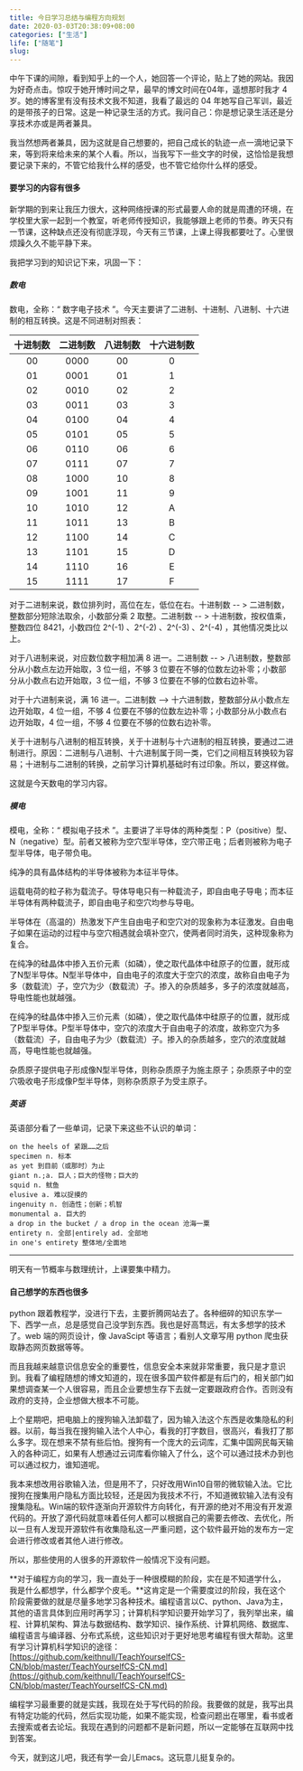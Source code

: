 ```yaml
---
title: 今日学习总结与编程方向规划
date: 2020-03-03T20:38:09+08:00
categories: ["生活"]
life: ["随笔"]
slug: 
---
```


中午下课的间隙，看到知乎上的一个人，她回答一个评论，贴上了她的网站。我因为好奇点击。惊叹于她开博时间之早，最早的博文时间在04年，遥想那时我才 4 岁。她的博客里有没有技术文我不知道，我看了最远的 04 年她写自己军训，最近的是带孩子的日常。这是一种记录生活的方式。我问自己：你是想记录生活还是分享技术亦或是两者兼具。

我当然想两者兼具，因为这就是自己想要的，把自己成长的轨迹一点一滴地记录下来，等到将来给未来的某个人看。所以，当我写下一些文字的时侯，这恰恰是我想要记录下来的，不管它给我什么样的感受，也不管它给你什么样的感受。

#### 要学习的内容有很多

新学期的到来让我压力很大，这种网络授课的形式最要人命的就是周遭的环境，在学校里大家一起到一个教室，听老师传授知识，我能够跟上老师的节奏。昨天只有一节课，这种缺点还没有彻底浮现，今天有三节课，上课上得我都要吐了。心里很烦躁久久不能平静下来。

我把学习到的知识记下来，巩固一下：

##### 数电

数电，全称：“ 数字电子技术 ”。今天主要讲了二进制、十进制、八进制、十六进制的相互转换。这是不同进制对照表：

| 十进制数 | 二进制数 | 八进制数 | 十六进制数 |
| :------: | :------: | :------: | :--------: |
|    00    |   0000   |    00    |     0      |
|    01    |   0001   |    01    |     1      |
|    02    |   0010   |    02    |     2      |
|    03    |   0011   |    03    |     3      |
|    04    |   0100   |    04    |     4      |
|    05    |   0101   |    05    |     5      |
|    06    |   0110   |    06    |     6      |
|    07    |   0111   |    07    |     7      |
|    08    |   1000   |    10    |     8      |
|    09    |   1001   |    11    |     9      |
|    10    |   1010   |    12    |     A      |
|    11    |   1011   |    13    |     B      |
|    12    |   1100   |    14    |     C      |
|    13    |   1101   |    15    |     D      |
|    14    |   1110   |    16    |     E      |
|    15    |   1111   |    17    |     F      |

对于二进制来说，数位排列时，高位在左，低位在右。十进制数 -- > 二进制数，整数部分短除法取余，小数部分乘 2 取整。二进制数 -- > 十进制数，按权值乘，整数四位 8421，小数四位 2^(-1) 、2^(-2) 、2^(-3) 、2^(-4) ，其他情况类比以上。

对于八进制来说，对应数位数字相加满 8 进一。二进制数 -- > 八进制数，整数部分从小数点左边开始取，3 位一组，不够 3 位要在不够的位数左边补零；小数部分从小数点右边开始取，3 位一组，不够 3 位要在不够的位数右边补零。

对于十六进制来说，满 16 进一。二进制数 --> 十六进制数，整数部分从小数点左边开始取，4 位一组，不够 4 位要在不够的位数左边补零；小数部分从小数点右边开始取，4 位一组，不够 4 位要在不够的位数右边补零。

关于十进制与八进制的相互转换，关于十进制与十六进制的相互转换，要通过二进制进行。原因：二进制与八进制、十六进制属于同一类，它们之间相互转换较为容易；十进制与二进制的转换，之前学习计算机基础时有过印象。所以，要这样做。

这就是今天数电的学习内容。

##### 模电

模电，全称：“ 模拟电子技术 ”。主要讲了半导体的两种类型：P（positive）型、N（negative）型。前者又被称为空穴型半导体，空穴带正电；后者则被称为电子型半导体，电子带负电。

纯净的具有晶体结构的半导体被称为本征半导体。

运载电荷的粒子称为载流子。导体导电只有一种载流子，即自由电子导电；而本征半导体有两种载流子，即自由电子和空穴均参与导电。

半导体在（高温的）热激发下产生自由电子和空穴对的现象称为本征激发。自由电子如果在运动的过程中与空穴相遇就会填补空穴，使两者同时消失，这种现象称为复合。

在纯净的硅晶体中掺入五价元素（如磷），使之取代晶体中硅原子的位置，就形成了N型半导体。N型半导体中，自由电子的浓度大于空穴的浓度，故称自由电子为多（数载流）子，空穴为少（数载流）子。掺入的杂质越多，多子的浓度就越高，导电性能也就越强。

在纯净的硅晶体中掺入三价元素（如磷），使之取代晶体中硅原子的位置，就形成了P型半导体。P型半导体中，空穴的浓度大于自由电子的浓度，故称空穴为多（数载流）子，自由电子为少（数载流）子。掺入的杂质越多，空穴的浓度就越高，导电性能也就越强。

杂质原子提供电子形成像N型半导体，则称杂质原子为施主原子；杂质原子中的空穴吸收电子形成像P型半导体，则称杂质原子为受主原子。

##### 英语

英语部分看了一些单词，记录下来这些不认识的单词：

```
on the heels of 紧跟……之后
specimen n. 标本
as yet 到目前（或那时）为止
giant n.;a. 巨人；巨大的怪物；巨大的
squid n. 鱿鱼
elusive a. 难以捉摸的
ingenuity n. 创造性；创新；机智
monumental a. 巨大的
a drop in the bucket / a drop in the ocean 沧海一粟
entirety n. 全部|entirely ad. 全部地
in one's entirety 整体地/全面地
```

---

明天有一节概率与数理统计，上课要集中精力。

#### 自己想学的东西也很多

python 跟着教程学，没进行下去，主要折腾网站去了。各种细碎的知识东学一下、西学一点，总是感觉自己没学到东西。我也是好高骛远，有太多想学的技术了。web 端的网页设计，像 JavaScipt 等语言；看别人文章写用 python 爬虫获取静态网页数据等等。

而且我越来越意识信息安全的重要性，信息安全本来就非常重要，我只是才意识到。我看了编程随想的博文知道的，现在很多国产软件都是有后门的，相关部门如果想调查某一个人很容易，而且企业要想生存下去就一定要跟政府合作。否则没有政府的支持，企业想做大根本不可能。

上个星期吧，把电脑上的搜狗输入法卸载了，因为输入法这个东西是收集隐私的利器。以前，每当我在搜狗输入法个人中心，看我的打字数目，很高兴，看我打了那么多字。现在想来不禁有些后怕。搜狗有一个庞大的云词库，汇集中国网民每天输入的各种词汇，如果有人想通过云词库看你输入了什么，这个可以通过技术办到也可以通过权力，谁知道呢。

我本来想改用谷歌输入法，但是用不了，只好改用Win10自带的微软输入法。它比搜狗在搜集用户隐私方面比较轻，还是因为我技术不行，不知道微软输入法有没有搜集隐私。Win端的软件逐渐向开源软件方向转化，有开源的绝对不用没有开发源代码的。开放了源代码就意味着任何人都可以根据自己的需要去修改、去优化，所以一旦有人发现开源软件有收集隐私这一严重问题，这个软件最开始的发布方一定会进行修改或者其他人进行修改。

所以，那些使用的人很多的开源软件一般情况下没有问题。

**对于编程方向的学习，我一直处于一种很模糊的阶段，实在是不知道学什么，我是什么都想学，什么都学个皮毛。**这肯定是一个需要度过的阶段，我在这个阶段需要做的就是尽量多地学习各种技术。编程语言以C、python、Java为主，其他的语言具体到应用时再学习；计算机科学知识要开始学习了，我列举出来，编程、计算机架构、算法与数据结构、数学知识、操作系统、计算机网络、数据库、编程语言与编译器、分布式系统，这些知识对于更好地思考编程有很大帮助。这里有学习计算机科学知识的途径：[https://github.com/keithnull/TeachYourselfCS-CN/blob/master/TeachYourselfCS-CN.md](https://github.com/keithnull/TeachYourselfCS-CN/blob/master/TeachYourselfCS-CN.md)

编程学习最重要的就是实践，我现在处于写代码的阶段。我要做的就是，我写出具有特定功能的代码，然后实现功能，如果不能实现，检查问题出在哪里，看书或者去搜索或者去论坛。我现在遇到的问题都不是新问题，所以一定能够在互联网中找到答案。

今天，就到这儿吧，我还有学一会儿Emacs。这玩意儿挺复杂的。